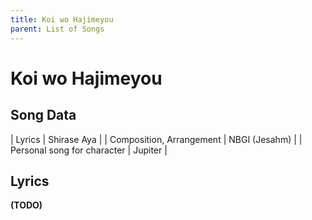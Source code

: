 ```yaml
---
title: Koi wo Hajimeyou
parent: List of Songs
---
```


# Koi wo Hajimeyou

## Song Data

| Lyrics | Shirase Aya |
| Composition, Arrangement | NBGI (Jesahm) |
| Personal song for character | Jupiter |

## Lyrics

**(TODO)**
